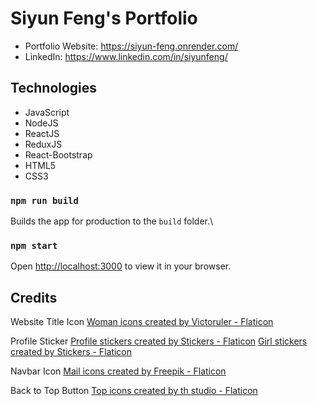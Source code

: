 # Siyun Feng's Portfolio

- Portfolio Website: https://siyun-feng.onrender.com/
- LinkedIn: https://www.linkedin.com/in/siyunfeng/

## Technologies

- JavaScript
- NodeJS
- ReactJS
- ReduxJS
- React-Bootstrap
- HTML5
- CSS3

### `npm run build`

Builds the app for production to the `build` folder.\

### `npm start`

Open [http://localhost:3000](http://localhost:3000) to view it in your browser.

## Credits

Website Title Icon
<a href="https://www.flaticon.com/free-icons/woman" title="woman icons">Woman icons created by Victoruler - Flaticon</a>

Profile Sticker
<a href="https://www.flaticon.com/free-stickers/profile" title="profile stickers">Profile stickers created by Stickers - Flaticon</a>
<a href="https://www.flaticon.com/free-stickers/girl" title="girl stickers">Girl stickers created by Stickers - Flaticon</a>

Navbar Icon
<a href="https://www.flaticon.com/free-icons/mail" title="mail icons">Mail icons created by Freepik - Flaticon</a>

Back to Top Button
<a href="https://www.flaticon.com/free-icons/top" title="top icons">Top icons created by th studio - Flaticon</a>
